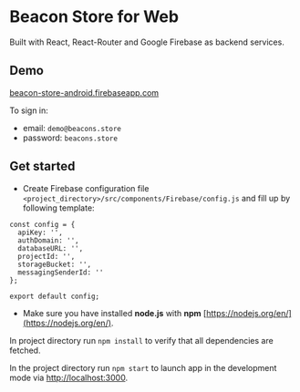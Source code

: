 # Beacon Store for Web

Built with React, React-Router and Google Firebase as backend services.

## Demo

 [beacon-store-android.firebaseapp.com](https://beacon-store-android.firebaseapp.com/)

To sign in:

- email: `demo@beacons.store`
- password: `beacons.store`

## Get started

- Create Firebase configuration file `<project_directory>/src/components/Firebase/config.js` and fill up by following template:
```
const config = {
  apiKey: '',
  authDomain: '',
  databaseURL: '',
  projectId: '',
  storageBucket: '',
  messagingSenderId: ''
};

export default config;
```

- Make sure you have installed **node.js** with **npm** [https://nodejs.org/en/](https://nodejs.org/en/).

In project directory run `npm install` to verify that all dependencies are fetched.

In the project directory run `npm start` to launch app in the development mode via [http://localhost:3000](http://localhost:3000).
